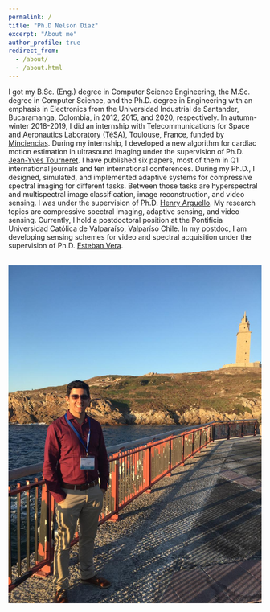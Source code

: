 ```yaml
---
permalink: /
title: "Ph.D Nelson Díaz"
excerpt: "About me"
author_profile: true
redirect_from: 
  - /about/
  - /about.html
---
```


I got my B.Sc. (Eng.) degree in Computer Science Engineering, the M.Sc. degree in Computer Science, and the Ph.D. degree in Engineering with an emphasis in Electronics from the Universidad Industrial de Santander, Bucaramanga, Colombia, in 2012, 2015, and 2020, respectively. In autumn-winter 2018-2019, I did an internship with Telecommunications for Space and Aeronautics Laboratory [(TéSA)](https://www.tesa.prd.fr/), Toulouse, France, funded by [Minciencias](https://minciencias.gov.co/). During my internship, I developed a new algorithm for cardiac motion estimation in ultrasound imaging under the supervision of Ph.D. [Jean-Yves Tourneret](http://tourneret.perso.enseeiht.fr/). I have published six papers, most of them in Q1 international journals and ten international conferences. During my Ph.D., I designed, simulated, and implemented adaptive systems for compressive spectral imaging for different tasks. Between those tasks are hyperspectral and multispectral image classification, image reconstruction, and video sensing. I was under the supervision of Ph.D. [Henry Arguello](http://hdspgroup.com/). My research topics are compressive spectral imaging, adaptive sensing, and video sensing.  Currently, I hold a postdoctoral position at the Pontificia Universidad Católica de Valparaíso, Valparíso Chile.  In my postdoc, I am developing sensing schemes for video and spectral acquisition under the supervision of Ph.D. [Esteban Vera](https://www.pucv.cl/uuaa/escuela-de-ingenieria-electrica/profesores-jornada-completa/esteban-vera-rojas).

<br/><img src='/images/foto2.jpeg'>
